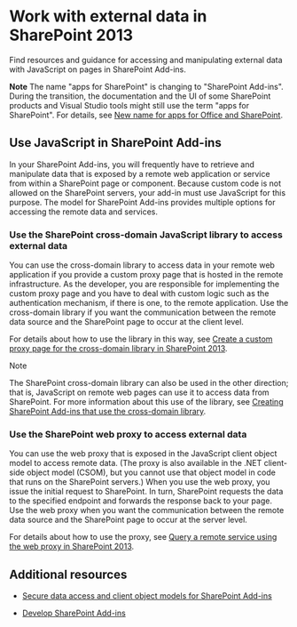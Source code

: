 
# Work with external data in SharePoint 2013
Find resources and guidance for accessing and manipulating external data with JavaScript on pages in SharePoint Add-ins.
 

 **Note**  The name "apps for SharePoint" is changing to "SharePoint Add-ins". During the transition, the documentation and the UI of some SharePoint products and Visual Studio tools might still use the term "apps for SharePoint". For details, see  [New name for apps for Office and SharePoint](new-name-for-apps-for-sharepoint.md#bk_newname).
 


## Use JavaScript in SharePoint Add-ins
<a name="SP15Workdata_Working"> </a>

In your SharePoint Add-ins, you will frequently have to retrieve and manipulate data that is exposed by a remote web application or service from within a SharePoint page or component. Because custom code is not allowed on the SharePoint servers, your add-in must use JavaScript for this purpose. The model for SharePoint Add-ins provides multiple options for accessing the remote data and services.
 

 

### Use the SharePoint cross-domain JavaScript library to access external data

You can use the cross-domain library to access data in your remote web application if you provide a custom proxy page that is hosted in the remote infrastructure. As the developer, you are responsible for implementing the custom proxy page and you have to deal with custom logic such as the authentication mechanism, if there is one, to the remote application. Use the cross-domain library if you want the communication between the remote data source and the SharePoint page to occur at the client level.
 

 
For details about how to use the library in this way, see  [Create a custom proxy page for the cross-domain library in SharePoint 2013](create-a-custom-proxy-page-for-the-cross-domain-library-in-sharepoint-2013.md).
 

 

> [!NOTE]
> The SharePoint cross-domain library can also be used in the other direction; that is, JavaScript on remote web pages can use it to access data from SharePoint. For more information about this use of the library, see  [Creating SharePoint Add-ins that use the cross-domain library](creating-sharepoint-add-ins-that-use-the-cross-domain-library.md).
 


### Use the SharePoint web proxy to access external data

You can use the web proxy that is exposed in the JavaScript client object model to access remote data. (The proxy is also available in the .NET client-side object model (CSOM), but you cannot use that object model in code that runs on the SharePoint servers.) When you use the web proxy, you issue the initial request to SharePoint. In turn, SharePoint requests the data to the specified endpoint and forwards the response back to your page. Use the web proxy when you want the communication between the remote data source and the SharePoint page to occur at the server level.
 

 
For details about how to use the proxy, see  [Query a remote service using the web proxy in SharePoint 2013](query-a-remote-service-using-the-web-proxy-in-sharepoint-2013.md).
 

 

## Additional resources
<a name="SP15Workdata_AddRes"> </a>


-  [Secure data access and client object models for SharePoint Add-ins](secure-data-access-and-client-object-models-for-sharepoint-add-ins.md)
    
 
-  [Develop SharePoint Add-ins](develop-sharepoint-add-ins.md)
    
 

